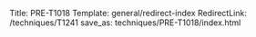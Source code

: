 Title: PRE-T1018
Template: general/redirect-index
RedirectLink: /techniques/T1241
save_as: techniques/PRE-T1018/index.html